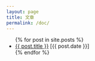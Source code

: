 ```yaml
---
layout: page
title: 文章
permalink: /doc/
---
```


<ul>
  {% for post in site.posts %}
    <li>
      <a href="{{ post.url }}">{{ post.title }}</a> [{{ post.date }}]
    </li>
  {% endfor %}
</ul>

